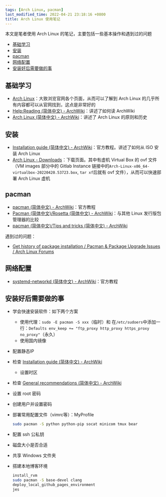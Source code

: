 ```yaml
---
tags: [Arch Linux, pacman]
last_modified_time: 2022-04-21 23:18:16 +0800
title: Arch Linux 使用笔记
---
```


本文是笔者使用 Arch Linux 的笔记，主要包括一些基本操作和遇到过的问题

<p id="markdown-toc"></p>
<!-- vim-markdown-toc GFM -->

* [基础学习](#基础学习)
* [安装](#安装)
* [pacman](#pacman)
* [网络配置](#网络配置)
* [安装好后需要做的事](#安装好后需要做的事)

<!-- vim-markdown-toc -->

## 基础学习
* [Arch Linux](https://archlinux.org/)：大致浏览官网各个页面，从而可以了解到 Arch Linux 的几乎所有内容都可以从官网找到，这点是非常好的
* [Help:Reading (简体中文) - ArchWiki](https://wiki.archlinux.org/title/Help:Reading_(%E7%AE%80%E4%BD%93%E4%B8%AD%E6%96%87))：讲述了如何读 ArchWiki
* [Arch Linux (简体中文) - ArchWiki](https://wiki.archlinux.org/title/Arch_Linux_(%E7%AE%80%E4%BD%93%E4%B8%AD%E6%96%87))：讲述了 Arch Linux 的原则和历史

## 安装
* [Installation guide (简体中文) - ArchWiki](https://wiki.archlinux.org/title/Installation_guide_(%E7%AE%80%E4%BD%93%E4%B8%AD%E6%96%87))：官方教程。讲述了如何从 ISO 安装 Arch Linux
* [Arch Linux - Downloads](https://archlinux.org/download/)：下载页面。其中有虚机 Virtual Box 的 ovf 文件（VM images 部分中的 Gitlab Instance 链接中的`Arch-Linux-x86_64-virtualbox-20220420.53723.box`, `tar xf`后就有 ovf 文件），从而可以快速部署 Arch Linux 虚机

## pacman
* [pacman (简体中文) - ArchWiki](https://wiki.archlinux.org/title/Pacman_(%E7%AE%80%E4%BD%93%E4%B8%AD%E6%96%87))：官方教程
* [Pacman (简体中文)/Rosetta (简体中文) - ArchWiki](https://wiki.archlinux.org/title/Pacman_(%E7%AE%80%E4%BD%93%E4%B8%AD%E6%96%87)/Rosetta_(%E7%AE%80%E4%BD%93%E4%B8%AD%E6%96%87))：与其他 Linux 发行版包管理器的比较
* [pacman (简体中文)/Tips and tricks (简体中文) - ArchWiki](https://wiki.archlinux.org/title/Pacman_(%E7%AE%80%E4%BD%93%E4%B8%AD%E6%96%87)/Tips_and_tricks_(%E7%AE%80%E4%BD%93%E4%B8%AD%E6%96%87))

遇到过的问题：
* [Get history of package installation / Pacman & Package Upgrade Issues / Arch Linux Forums](https://bbs.archlinux.org/viewtopic.php?id=88600)

## 网络配置
* [systemd-networkd (简体中文) - ArchWiki](https://wiki.archlinux.org/title/Systemd-networkd_(%E7%AE%80%E4%BD%93%E4%B8%AD%E6%96%87))：官方教程


## 安装好后需要做的事
- 学会快速安装软件：如下两个方案
  - 使用代理：`sudo -E pacman -S xxx`（临时）和 在`/etc/sudoers`中添加一行：`Defaults env_keep += "ftp_proxy http_proxy https_proxy no_proxy"`（永久）
  - 使用国内镜像
- 配置静态IP
- 检查 [Installation guide (简体中文) - ArchWiki](https://wiki.archlinux.org/title/Installation_guide_(%E7%AE%80%E4%BD%93%E4%B8%AD%E6%96%87))
  - 设置时区
- 检查 [General recommendations (简体中文) - ArchWiki](https://wiki.archlinux.org/title/General_recommendations_(%E7%AE%80%E4%BD%93%E4%B8%AD%E6%96%87))
- 设置 root 密码
- 创建用户并设置密码
- 部署常用配置文件（vimrc等）：MyProfile
  ```bash
  sudo pacman -S python python-pip socat minicom tmux bear
  ```
  
- 配置 ssh 公私钥
- 磁盘大小是否合适
- 共享 Windows 文件夹
- 搭建本地博客环境
  ```bash
  install_rvm
  sudo pacman -S base-devel clang
  deploy_local_github_pages_environment
  jes
  ```
  
